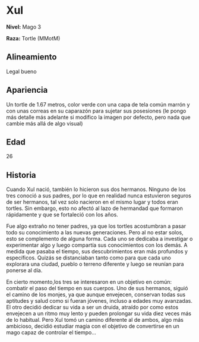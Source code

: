 # Xul

**Nivel:** Mago 3

**Raza:** Tortle (MMotM)

## Alineamiento
Legal bueno

## Apariencia
Un tortle de 1.67 metros, color verde con una capa de tela común marrón y con unas correas en su caparazón para sujetar sus posesiones  (le pongo más detalle más adelante si modifico la imagen por defecto, pero nada que cambie más allá de algo visual)

## Edad
26

## Historia
Cuando Xul nació, también lo hicieron sus dos hermanos. Ninguno de los tres conoció a sus padres, por lo que en realidad nunca estuvieron seguros de ser hermanos, tal vez solo nacieron en el mismo lugar y todos eran tortles. Sin embargo, esto no afectó al lazo de hermandad que formaron rápidamente y que se fortaleció con los años.

Fue algo extraño no tener padres, ya que los tortles acostumbran a pasar todo su conocimiento a las nuevas generaciones. Pero al no estar solos, esto se complemento de alguna forma. Cada uno se dedicaba a investigar o experimentar algo y luego compartía sus conocimientos con los demás. A medida que pasaba el tiempo, sus descubrimientos eran más profundos y específicos. Quizás se distanciaban tanto como para que cada uno explorara una ciudad, pueblo o terreno diferente y luego se reunían para ponerse al día.

En cierto momento,los tres se interesaron en un objetivo en común: combatir el paso del tiempo en sus cuerpos. Uno de sus hermanos, siguió el camino de los monjes, ya que aunque envejecen, conservan todas sus aptitudes y salud como si fueran jóvenes, incluso a edades muy avanzadas. El otro decidió dedicar su vida a ser un druida, atraído por como estos envejecen a un ritmo muy lento y pueden prolongar su vida diez veces más de lo habitual. Pero Xul tomó un camino diferente al de ambos, algo más ambicioso, decidió estudiar magia con el objetivo de convertirse en un mago capaz de controlar el tiempo...


